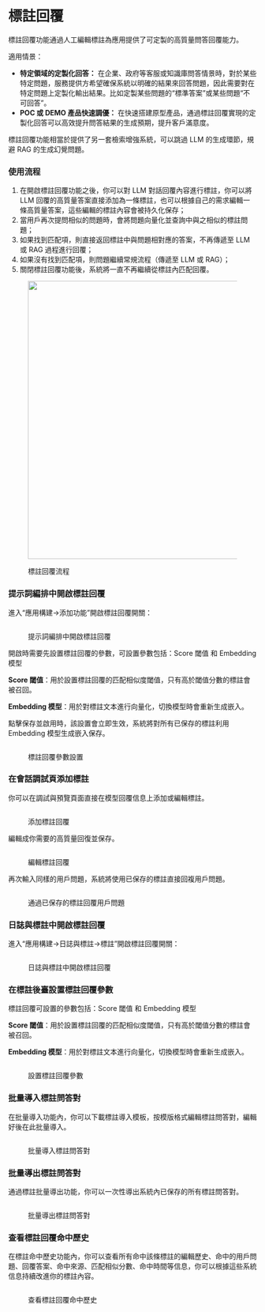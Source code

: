 # 標註回覆

標註回覆功能通過人工編輯標註為應用提供了可定製的高質量問答回覆能力。

適用情景：

* **特定領域的定製化回答：** 在企業、政府等客服或知識庫問答情景時，對於某些特定問題，服務提供方希望確保系統以明確的結果來回答問題，因此需要對在特定問題上定製化輸出結果。比如定製某些問題的“標準答案”或某些問題“不可回答”。
* **POC 或 DEMO 產品快速調優：** 在快速搭建原型產品，通過標註回覆實現的定製化回答可以高效提升問答結果的生成預期，提升客戶滿意度。

標註回覆功能相當於提供了另一套檢索增強系統，可以跳過 LLM 的生成環節，規避 RAG 的生成幻覺問題。

### 使用流程

1. 在開啟標註回覆功能之後，你可以對 LLM 對話回覆內容進行標註，你可以將 LLM 回覆的高質量答案直接添加為一條標註，也可以根據自己的需求編輯一條高質量答案，這些編輯的標註內容會被持久化保存；
2. 當用戶再次提問相似的問題時，會將問題向量化並查詢中與之相似的標註問題；
3. 如果找到匹配項，則直接返回標註中與問題相對應的答案，不再傳遞至 LLM 或 RAG 過程進行回覆；
4. 如果沒有找到匹配項，則問題繼續常規流程（傳遞至 LLM 或 RAG）；
5. 關閉標註回覆功能後，系統將一直不再繼續從標註內匹配回覆。

<figure><img src="../../.gitbook/assets/image (181).png" alt="" width="563"><figcaption><p>標註回覆流程</p></figcaption></figure>

### 提示詞編排中開啟標註回覆

進入“應用構建->添加功能”開啟標註回覆開關：

<figure><img src="../../.gitbook/assets/image (124).png" alt=""><figcaption><p>提示詞編排中開啟標註回覆</p></figcaption></figure>

開啟時需要先設置標註回覆的參數，可設置參數包括：Score 閾值 和 Embedding 模型

**Score 閾值**：用於設置標註回覆的匹配相似度閾值，只有高於閾值分數的標註會被召回。

**Embedding 模型**：用於對標註文本進行向量化，切換模型時會重新生成嵌入。

點擊保存並啟用時，該設置會立即生效，系統將對所有已保存的標註利用 Embedding 模型生成嵌入保存。

<figure><img src="../../.gitbook/assets/image (126).png" alt=""><figcaption><p>標註回覆參數設置</p></figcaption></figure>

### 在會話調試頁添加標註

你可以在調試與預覽頁面直接在模型回覆信息上添加或編輯標註。

<figure><img src="../../.gitbook/assets/image (128).png" alt=""><figcaption><p>添加標註回覆</p></figcaption></figure>

編輯成你需要的高質量回復並保存。

<figure><img src="../../.gitbook/assets/image (129).png" alt=""><figcaption><p>編輯標註回覆</p></figcaption></figure>

再次輸入同樣的用戶問題，系統將使用已保存的標註直接回複用戶問題。

<figure><img src="../../.gitbook/assets/image (130).png" alt=""><figcaption><p>通過已保存的標註回覆用戶問題</p></figcaption></figure>

### 日誌與標註中開啟標註回覆

進入“應用構建->日誌與標註->標註”開啟標註回覆開關：

<figure><img src="../../.gitbook/assets/image (118).png" alt=""><figcaption><p>日誌與標註中開啟標註回覆</p></figcaption></figure>

### 在標註後臺設置標註回覆參數

標註回覆可設置的參數包括：Score 閾值 和 Embedding 模型

**Score 閾值**：用於設置標註回覆的匹配相似度閾值，只有高於閾值分數的標註會被召回。

**Embedding 模型**：用於對標註文本進行向量化，切換模型時會重新生成嵌入。

<figure><img src="../../.gitbook/assets/image (119).png" alt=""><figcaption><p>設置標註回覆參數</p></figcaption></figure>

### 批量導入標註問答對

在批量導入功能內，你可以下載標註導入模板，按模版格式編輯標註問答對，編輯好後在此批量導入。

<figure><img src="../../.gitbook/assets/image (120).png" alt=""><figcaption><p>批量導入標註問答對</p></figcaption></figure>

### 批量導出標註問答對

通過標註批量導出功能，你可以一次性導出系統內已保存的所有標註問答對。

<figure><img src="../../.gitbook/assets/image (121).png" alt=""><figcaption><p>批量導出標註問答對</p></figcaption></figure>

### 查看標註回覆命中歷史

在標註命中歷史功能內，你可以查看所有命中該條標註的編輯歷史、命中的用戶問題、回覆答案、命中來源、匹配相似分數、命中時間等信息，你可以根據這些系統信息持續改進你的標註內容。

<figure><img src="../../.gitbook/assets/image (123).png" alt=""><figcaption><p>查看標註回覆命中歷史</p></figcaption></figure>
